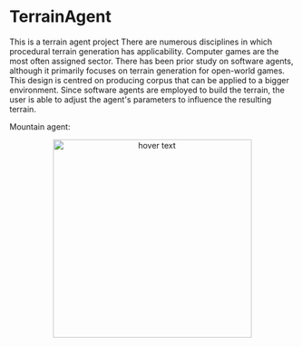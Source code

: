 # TerrainAgent
This is a terrain agent project
There are numerous disciplines in which procedural terrain generation has applicability. Computer games are the most often assigned sector. There has been prior study on software agents, although it primarily focuses on terrain generation for open-world games. This design is centred on producing corpus that can be applied to a bigger environment. Since software agents are employed to build the terrain, the user is able to adjust the agent's parameters to influence the resulting terrain.

Mountain agent:

<p align="center">
  <img src="Images/Fig1A.png)" width="350" title="hover text">
</p>
